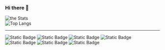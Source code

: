 ### Hi there 👋

![the Stats](https://github-readme-stats.vercel.app/api?username=zeenfts&show_icons=true&theme=one_dark_pro)</br>
![Top Langs](https://github-readme-stats.vercel.app/api/top-langs/?username=zeenfts&layout=compact&theme=one_dark_pro)

---

![Static Badge](https://img.shields.io/badge/rust-lang?style=for-the-badge&logo=rust&logoColor=%23000000&logoSize=auto&color=red)
![Static Badge](https://img.shields.io/badge/python-lang?style=for-the-badge&logo=python&logoColor=%233776AB&logoSize=auto&color=black)
![Static Badge](https://img.shields.io/badge/javascript-lang?style=for-the-badge&logo=javascript&logoColor=%23F7DF1E&logoSize=auto&color=black)
![Static Badge](https://img.shields.io/badge/php-lang?style=for-the-badge&logo=php&logoColor=%23777BB4&logoSize=auto&color=lightgrey)
![Static Badge](https://img.shields.io/badge/fedora-os?style=for-the-badge&logo=fedora&logoColor=%2351A2DA&logoSize=auto&color=navy)
![Static Badge](https://img.shields.io/badge/tailwindcss-frmw?style=for-the-badge&logo=tailwindcss&logoColor=%2306B6D4&logoSize=auto&color=navy)
![Static Badge](https://img.shields.io/badge/laravel-frmw?style=for-the-badge&logo=laravel&logoColor=%23FF2D20&logoSize=auto&color=lightgrey)

<!--
**zeenfts/zeenfts** is a ✨ _special_ ✨ repository because its `README.md` (this file) appears on your GitHub profile.
Here are some ideas to get you started:

- 🔭 I’m currently working on ...
- 🌱 I’m currently learning ...
- 👯 I’m looking to collaborate on ...
- 🤔 I’m looking for help with ...
- 💬 Ask me about ...
- 📫 How to reach me: ...
- 😄 Pronouns: ...
- ⚡ Fun fact: ...
[![Gists Badge](https://badges.pufler.dev/gists/zeenfts)](https://badges.pufler.dev)
[![Years Badge](https://badges.pufler.dev/years/zeenfts)](https://badges.pufler.dev)

[![Repos Badge](https://badges.pufler.dev/repos/zeenfts)](https://badges.pufler.dev)
[![Commits Badge](https://badges.pufler.dev/commits/yearly/zeenfts)](https://badges.pufler.dev)

:zap: GitHub stats
-->
